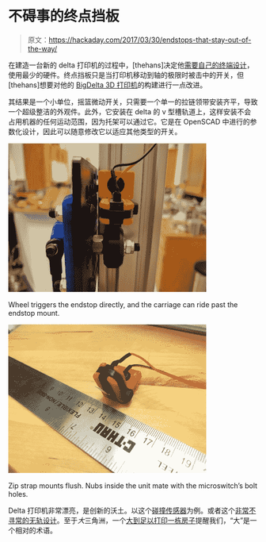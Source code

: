 # 不碍事的终点挡板

> 原文：<https://hackaday.com/2017/03/30/endstops-that-stay-out-of-the-way/>

在建造一台新的 delta 打印机的过程中，[thehans]决定他[需要自己的终端设计](https://www.thingiverse.com/thing:2204123)，使用最少的硬件。终点挡板只是当打印机移动到轴的极限时被击中的开关，但[thehans]想要对他的 [BigDelta 3D 打印机](https://github.com/justinledwards/BigDelta)的构建进行一点改进。

其结果是一个小单位，摇篮微动开关，只需要一个单一的拉链领带安装齐平，导致一个超级整洁的外观件。此外，它安装在 delta 的 v 型槽轨道上，这样安装不会占用机器的任何运动范围，因为托架可以通过它。它是在 OpenSCAD 中进行的参数化设计，因此可以随意修改它以适应其他类型的开关。

[![](img/184d23686c9cd7385ec1b9b80ba33b5c.png)](https://hackaday.com/2017/03/30/endstops-that-stay-out-of-the-way/8aa08068a4f9336e5c17ff62688a8c96_preview_featured/)

Wheel triggers the endstop directly, and the carriage can ride past the endstop mount.

[![](img/09779e872df813c84b8c7fdd838ca7a6.png)](https://hackaday.com/2017/03/30/endstops-that-stay-out-of-the-way/4b078936bded8bce0049a31065e84227_preview_featured/)

Zip strap mounts flush. Nubs inside the unit mate with the microswitch’s bolt holes.

Delta 打印机非常漂亮，是创新的沃土。以这个[碰撞传感器](http://hackaday.com/2016/07/30/a-crash-sensor-for-delta-3d-printers/)为例。或者这个[非常不寻常的无轨设计](http://hackaday.com/2013/09/18/reprap-simpson-puts-a-new-spin-on-delta-repraps/)。至于*大*三角洲，一个[大到足以打印一栋房子](http://hackaday.com/2015/09/27/enormous-delta-bot-3d-designed-to-print-an-entire-house/)提醒我们，“大”是一个相对的术语。